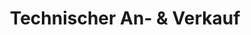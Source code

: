 ---
title: "Technischer An- & Verkauf"
url: /berlin/technischer-an-und-verkauf/
shop: Gebrauchtwaren
---